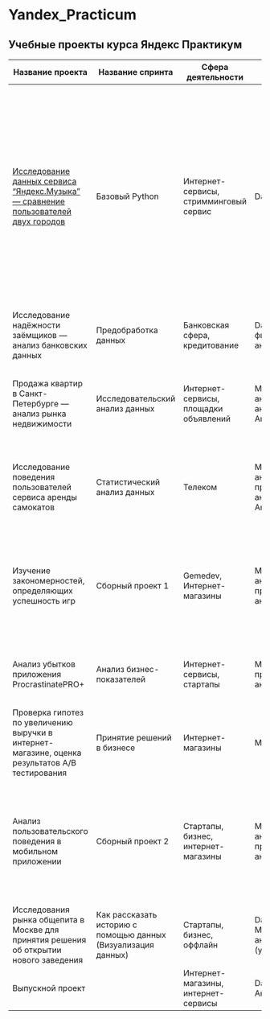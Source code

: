 # Yandex_Practicum
## Учебные проекты курса Яндекс Практикум 

| Название проекта | Название спринта | Сфера деятельности | Направление деятельности | Инструменты, навыки | Задачи проекта | Краткое описание |
| ---------------- | ---------------- | ------------------------ | ------------------ | -------------- | ---------------- | ---- |
|[Исследование данных сервиса “Яндекс.Музыка” — сравнение пользователей двух городов](https://github.com/KittyCorpsegrinder/Yandex_Practicum/blob/main/Yandex_Music/readme.md) | Базовый Python | Интернет-сервисы, стримминговый сервис | Data Analyst | Python, Pandas | Необходимо проверить три гипотезы, которые дадут понимание о наиболее популярной музыке в городах Москва и Санкт-Петербург | День недели по-разному влияет на активность пользователей в Москве и Петербурге. Музыкальные предпочтения не сильно меняются в течение нескольких недель — будь то Москва или Петербург. Предпочтения жанров в Петербурге схожи с предпочтениями Московсквичей. |
| Исследование надёжности заёмщиков — анализ банковских данных | Предобработка данных | Банковская сфера, кредитование | Data Analyst, финансовый аналитик | Предобработка данных, Pyton, Pandas | | |
| Продажа квартир в Санкт-Петербурге — анализ рынка недвижимости | Исследовательский анализ данных | Интернет-сервисы, площадки объявлений | Маркетинг-аналитик, Fraud-аналитик, Data Analyst | Python, Pandas, Matplotlib, визуализация данных, предобработка данных, исследовательский анализ | | |
| Исследование поведения пользователей сервиса аренды самокатов | Статистический анализ данных | Телеком | Маркетинг-аналитик, продуктовый аналитик, Data Analyst |  Python, Pandas, Matplotlib, NumPy, SciPy, описательная статистика, проверка статистических гипотез | | |
| Изучение закономерностей, определяющих успешность игр | Сборный проект 1 | Gemedev, Интернет-магазины | Маркетинг-аналитик, продуктовый аналитик | Python, Pandas, Matplotlib, NumPy, предобработка данных, исследовательский анализ данных, описательная статистика, проверка статистических гипотез | | |
| Анализ убытков приложения ProcrastinatePRO+ | Анализ бизнес-показателей | Интернет-сервисы, стартапы | Маркетинг аналитик, продуктовый аналитик | Python, Pandas, Matplotlib, Seaborn, когортный анализ, юнит-экономика, продуктовые метрики | | |
| Проверка гипотез по увеличению выручки в интернет-магазине, оценка результатов А/В тестирования | Принятие решений в бизнесе | Интернет-магазины | Маркетинг-аналитик | Python, Pandas, Matplotlib, SciPy, А/В тестирование, проверка статистических гипотез | | |
| Анализ пользовательского поведения в мобильном приложении | Сборный проект 2 | Стартапы, бизнес, интернет-магазины | Маркетинг-аналитик, продуктовый аналитик | Python, Pandas, Matplotlib, Seaborn, Plotly, А/В тестирование, событийная аналитика, продуктовые метрики, проверка статистических гипотез, визуализация данных | | |
| Исследования рынка общепита в Москве для принятия решения об открытии нового заведения | Как рассказать историю с помощью данных (Визуализация данных) | Стартапы, бизнес, оффлайн | Data Analyst, Маркетинг-аналитик, Аналитик (универсал) | Python, Pandas, Seaborn, Plotly, визуализация данных | |
| Выпускной проект | | Интернет-магазины, интернет-сервисы | Data Analyst, Аналитик(универсал) | | | | |
